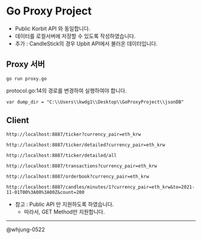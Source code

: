 # Go Proxy Project
- Public Korbit API 와 동일합니다.
- 데이터를 로컬서버에 저장할 수 있도록 작성하였습니다.
- 추가 : CandleStick의 경우 Upbit API에서 불러온 데이터입니다.

## Proxy 서버
    go run proxy.go
    
protocol.go:14의 경로를 변경하여 실행하여야 합니다.

    var dump_dir = "C:\\Users\\kwdg1\\Desktop\\GoProxyProject\\jsonDB"

## Client
    http://localhost:8887/ticker?currency_pair=eth_krw

    http://localhost:8887/ticker/detailed?currency_pair=eth_krw
    
    http://localhost:8887/ticker/detailed/all
    
    http://localhost:8887/transactions?currency_pair=eth_krw
    
    http://localhost:8887/orderbook?currency_pair=eth_krw
    
    http://localhost:8887/candles/minutes/1?currency_pair=eth_krw&to=2021-11-01T00%3A00%3A00Z&count=200

- 참고 : Public API 만 지원하도록 하였습니다. 
  - 따라서, GET Method만 지원합니다.

---
@whjung-0522